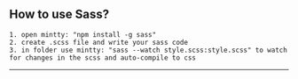 How to use Sass?
---

    1. open mintty: "npm install -g sass"
    2. create .scss file and write your sass code
    3. in folder use mintty: "sass --watch style.scss:style.scss" to watch for changes in the scss and auto-compile to css

---
    
